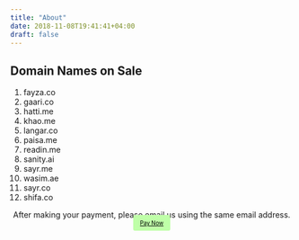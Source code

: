 ```yaml
---
title: "About"
date: 2018-11-08T19:41:41+04:00
draft: false
---
```


## Domain Names on Sale

<ol>
<li>fayza.co<li>
gaari.co<li>
hatti.me<li>
khao.me<li>
langar.co<li>
paisa.me<li>
readin.me<li>
sanity.ai<li>
sayr.me<li>
wasim.ae<li>
sayr.co<li>
shifa.co
</ol>

<center>After making your payment, please email us using the same email address.</center>
<center> <a href="https://www.paypal.me/towasim" target="_blank" style="background: #BFFFA8; color: #000000; padding: 8px 12px; font-size: 10px; border-radius: 3px;"> Pay Now </a> </center>
